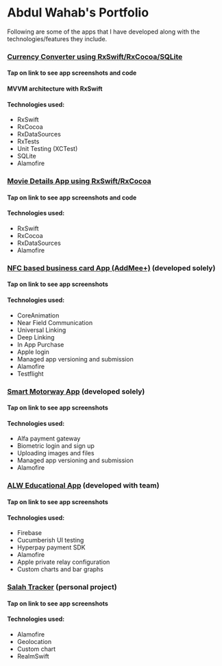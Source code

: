 # Abdul Wahab's Portfolio
Following are some of the apps that I have developed along with the technologies/features they include.

### [Currency Converter using RxSwift/RxCocoa/SQLite](https://github.com/wahab202/CurrencyConverter)
#### Tap on link to see app screenshots and code

#### MVVM architecture with RxSwift
#### Technologies used:
* RxSwift
* RxCocoa
* RxDataSources
* RxTests
* Unit Testing (XCTest)
* SQLite
* Alamofire

### [Movie Details App using RxSwift/RxCocoa](https://github.com/wahab202/Movie-App-in-RxSwift)
#### Tap on link to see app screenshots and code

#### Technologies used:
* RxSwift
* RxCocoa
* RxDataSources
* Alamofire

### [NFC based business card App (AddMee+)](https://github.com/wahab202/portfolio/blob/main/GIFs/AddMee.md) (developed solely)
#### Tap on link to see app screenshots

#### Technologies used:
* CoreAnimation
* Near Field Communication
* Universal Linking
* Deep Linking
* In App Purchase
* Apple login
* Managed app versioning and submission
* Alamofire
* Testflight

### [Smart Motorway App](https://github.com/wahab202/portfolio/blob/main/GIFs/SmartMotorway.md) (developed solely)
#### Tap on link to see app screenshots

#### Technologies used:
* Alfa payment gateway
* Biometric login and sign up
* Uploading images and files
* Managed app versioning and submission
* Alamofire

### [ALW Educational App](https://github.com/wahab202/portfolio/blob/main/GIFs/EducationalApp.md) (developed with team)
#### Tap on link to see app screenshots

#### Technologies used:
* Firebase
* Cucumberish UI testing
* Hyperpay payment SDK
* Alamofire
* Apple private relay configuration
* Custom charts and bar graphs

### [Salah Tracker](https://github.com/wahab202/portfolio/blob/main/GIFs/SalahTracker.md) (personal project)
#### Tap on link to see app screenshots

#### Technologies used:
* Alamofire
* Geolocation
* Custom chart
* RealmSwift
